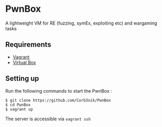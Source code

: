 # PwnBox
A lightweight VM for RE (fuzzing, symEx, exploiting etc) and wargaming tasks

## Requirements

- [Vagrant](https://www.vagrantup.com/)
- [Virtual Box](https://www.virtualbox.org/)

## Setting up

Run the following commands to start the PwnBox :

```
$ git clone https://github.com/Corb3nik/PwnBox
$ cd PwnBox
$ vagrant up
```

The server is accessible via `vagrant ssh`
